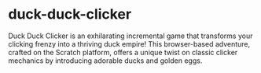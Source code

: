 # duck-duck-clicker
Duck Duck Clicker is an exhilarating incremental game that transforms your clicking frenzy into a thriving duck empire! This browser-based adventure, crafted on the Scratch platform, offers a unique twist on classic clicker mechanics by introducing adorable ducks and golden eggs.
